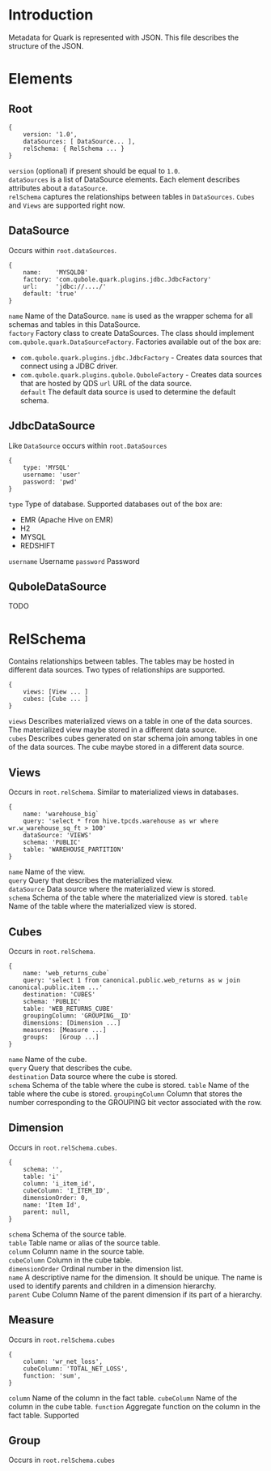 Introduction
============
Metadata for Quark is represented with JSON. This file describes the structure of the JSON.

Elements
========

Root
----
    {
        version: '1.0',
        dataSources: [ DataSource... ],
        relSchema: { RelSchema ... }
    }
    
`version` (optional) if present should be equal to `1.0`.  
`dataSources` is a list of DataSource elements. Each element describes attributes about a 
`dataSource`.  
`relSchema` captures the relationships between tables in `DataSources`. `Cubes` and `Views` are 
supported right now.

DataSource
----------
Occurs within `root.dataSources`.

    {
        name:    'MYSQLDB'
        factory: 'com.qubole.quark.plugins.jdbc.JdbcFactory'
        url:     'jdbc://..../'
        default: 'true'
    }

`name` Name of the DataSource. `name` is used as the wrapper schema for all schemas and tables in
 this DataSource.   
`factory` Factory class to create DataSources. The class should implement 
`com.qubole.quark.DataSourceFactory`. Factories available out of the box are:  
   * `com.qubole.quark.plugins.jdbc.JdbcFactory` - Creates data sources that connect using a JDBC driver.
   * `com.qubole.quark.plugins.qubole.QuboleFactory` - Creates data sources that are hosted by QDS
`url` URL of the data source.  
`default` The default data source is used to determine the default schema.

JdbcDataSource
--------------
Like `DataSource` occurs within `root.DataSources`

    {
        type: 'MYSQL'
        username: 'user'
        password: 'pwd'
    }

`type` Type of database. Supported databases out of the box are:  
* EMR (Apache Hive on EMR)
* H2
* MYSQL
* REDSHIFT

`username` Username
`password` Password

QuboleDataSource
----------------
TODO

RelSchema
=========
Contains relationships between tables. The tables may be hosted in different data sources. Two 
types of relationships are supported.

    {
        views: [View ... ]
        cubes: [Cube ... ]
    }

`views` Describes materialized views on a table in one of the data sources. The materialized view
 maybe stored in a different data source.  
`cubes` Describes cubes generated on star schema join among tables in one of the data sources. 
The cube maybe stored in a different data source.     
    
Views
-----
Occurs in `root.relSchema`. Similar to materialized views in databases.

    {
        name: 'warehouse_big`
        query: 'select * from hive.tpcds.warehouse as wr where wr.w_warehouse_sq_ft > 100'
        dataSource: 'VIEWS'
        schema: 'PUBLIC'
        table: 'WAREHOUSE_PARTITION'
    }
    
`name` Name of the view.  
`query` Query that describes the materialized view.  
`dataSource` Data source where the materialized view is stored.  
`schema` Schema of the table where the materialized view is stored.
`table`  Name of the table where the materialized view is stored.
    
Cubes
-----
Occurs in `root.relSchema`.
    
    {
        name: 'web_returns_cube`
        query: 'select 1 from canonical.public.web_returns as w join canonical.public.item ...'
        destination: 'CUBES'
        schema: 'PUBLIC'
        table: 'WEB_RETURNS_CUBE'
        groupingColumn: 'GROUPING__ID'
        dimensions: [Dimension ...]
        measures: [Measure ...]
        groups:   [Group ...]
    }
    
`name` Name of the cube.  
`query` Query that describes the cube.  
`destination` Data source where the cube is stored.  
`schema` Schema of the table where the cube is stored.
`table`  Name of the table where the cube is stored.
`groupingColumn` Column that stores the number corresponding to the GROUPING bit vector 
associated with the row. 

Dimension
---------
Occurs in `root.relSchema.cubes`.

    {
        schema: '',
        table: 'i'
        column: 'i_item_id',
        cubeColumn: 'I_ITEM_ID',
        dimensionOrder: 0,
        name: 'Item Id',
        parent: null,
    }

`schema` Schema of the source table.  
`table`  Table name or alias of the source table.  
`column` Column name in the source table.  
`cubeColumn` Column in the cube table.  
`dimensionOrder` Ordinal number in the dimension list.  
`name` A descriptive name for the dimension. It should be unique. The name is used to identify 
parents and children in a dimension hierarchy.    
`parent` Cube Column Name of the parent dimension if its part of a hierarchy.  
     
Measure
-------
Occurs in `root.relSchema.cubes`
     
    {
        column: 'wr_net_loss',
        cubeColumn: 'TOTAL_NET_LOSS',
        function: 'sum',
    }
    
`column` Name of the column in the fact table.
`cubeColumn` Name of the column in the cube table.
`function` Aggregate function on the column in the fact table. Supported 
      
Group
-----
Occurs in `root.relSchema.cubes` 
   
    